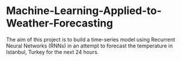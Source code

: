 # Machine-Learning-Applied-to-Weather-Forecasting
The aim of this project is to build a time-series model using Recurrent Neural Networks (RNNs) in an attempt to forecast the temperature in Istanbul, Turkey for the next 24 hours. 
